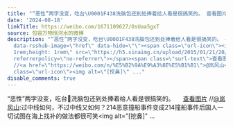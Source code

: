 ```yaml
---
title: "“恶性”两字没变，吃台\U0001F438洗脑包还到处捧着给人看是很搞笑的。 查看图片 //@岚风山:过中线如何，不过中线又如何？214恶意撞船事件变成214撞船事件后国人一切试..."
date: '2024-08-18'
linkTitle: https://weibo.com/1671109627/OsUaa5gxT
source: 包容万物恒河水的微博
description: "“恶性”两字没变，吃台\U0001F438洗脑包还到处捧着给人看是很搞笑的。 <a href=\"https://tvax1.sinaimg.cn/large/639b1bfbly1hssj5lwrsnj20e30lun1q.jpg\"
  data-rsshub-image=\"href\" data-hide=\"\"><span class=\"url-icon\"><img style=\"width:
  1rem;height: 1rem\" src=\"https://h5.sinaimg.cn/upload/2015/01/21/20/timeline_card_small_photo_default.png\"
  referrerpolicy=\"no-referrer\"></span><span class=\"surl-text\">查看图片</span></a>
  //<a href=\"https://weibo.com/n/%E5%B2%9A%E9%A3%8E%E5%B1%B1\">@岚风山</a>:过中线如何，不过中线又如何？214恶意撞船事件变成214撞船事件后国人一切试图在海上找补的做法都很可笑<span
  class=\"url-icon\"><img alt=\"[挖鼻]\" ..."
disable_comments: true
---
```

“恶性”两字没变，吃台🐸洗脑包还到处捧着给人看是很搞笑的。 <a href="https://tvax1.sinaimg.cn/large/639b1bfbly1hssj5lwrsnj20e30lun1q.jpg" data-rsshub-image="href" data-hide=""><span class="url-icon"><img style="width: 1rem;height: 1rem" src="https://h5.sinaimg.cn/upload/2015/01/21/20/timeline_card_small_photo_default.png" referrerpolicy="no-referrer"></span><span class="surl-text">查看图片</span></a> //<a href="https://weibo.com/n/%E5%B2%9A%E9%A3%8E%E5%B1%B1">@岚风山</a>:过中线如何，不过中线又如何？214恶意撞船事件变成214撞船事件后国人一切试图在海上找补的做法都很可笑<span class="url-icon"><img alt="[挖鼻]" ...